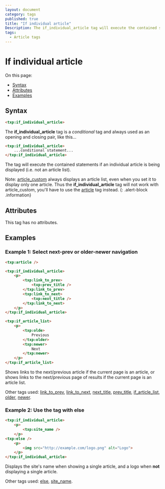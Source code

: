 ```yaml
---
layout: document
category: tags
published: true
title: "If individual article"
Description: The if_individual_article tag will execute the contained statements if an individual article is being displayed.
tags:
  - Article tags
---
```


# If individual article

On this page:

* [Syntax](#syntax)
* [Attributes](#attributes)
* [Examples](#examples)

## Syntax

~~~ html
<txp:if_individual_article>
~~~

The **if_individual_article** tag is a *conditional* tag and always used as an opening and closing pair, like this...

~~~ html
<txp:if_individual_article>
    ...conditional statement...
</txp:if_individual_article>
~~~

The tag will execute the contained statements if an individual article is being displayed (i.e. not an article list).

Note: [article_custom](article-custom) always displays an article list, even when you set it to display only one article. Thus the **if_individual_article** tag will not work with article_custom, you'll have to use the [article](article) tag instead.
{: .alert-block .information}

## Attributes

This tag has no attributes.

## Examples

### Example 1: Select next-prev or older-newer navigation

~~~ html
<txp:article />

<txp:if_individual_article>
    <p>
        <txp:link_to_prev>
            <txp:prev_title />
        </txp:link_to_prev>
        <txp:link_to_next>
            <txp:next_title />
        </txp:link_to_next>
    </p>
</txp:if_individual_article>

<txp:if_article_list>
    <p>
        <txp:olde>
            Previous
        </txp:older>
        <txp:newer>
            Next
        </txp:newer>
    </p>
</txp:if_article_list>
~~~

Shows links to the next/previous article if the current page is an article, or shows links to the next/previous page of results if the current page is an article list.

Other tags used: [link_to_prev](link-to-prev), [link_to_next](link-to-next), [next_title](next-title), [prev_title](prev-title), [if_article_list](if-article-list), [older](older), [newer](newer).

### Example 2: Use the tag with else

~~~ html
<txp:if_individual_article>
    <p>
        <txp:site_name />
    </p>
<txp:else />
    <p>
        <img src="http://example.com/logo.png" alt="Logo">
    </p>
</txp:if_individual_article>
~~~

Displays the site's name when showing a single article, and a logo when **not** displaying a single article.

Other tags used: [else](else), [site_name](site-name).
